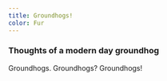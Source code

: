 ```yaml
---
title: Groundhogs!
color: Fur
---
```


### Thoughts of a modern day groundhog

Groundhogs. Groundhogs? Groundhogs!